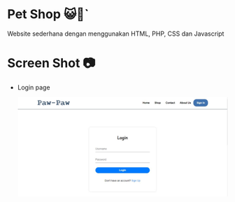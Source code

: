 # Pet Shop 😺🐶`

Website sederhana dengan menggunakan HTML, PHP, CSS dan Javascript

# Screen Shot 📷
* Login page

   <img src="./report/login.jpg" alt="drawing" width="auto"/>

